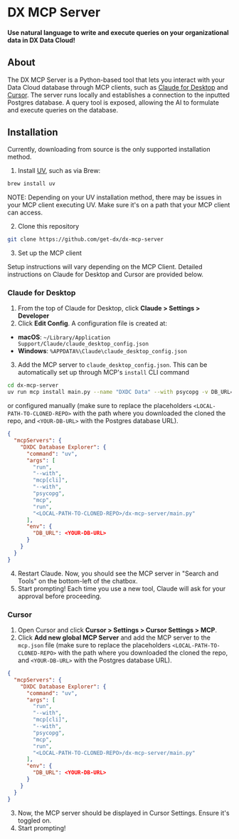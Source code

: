 # DX MCP Server

<h4>Use natural language to write and execute queries on your organizational data in DX Data Cloud!</h4>


## About

The DX MCP Server is a Python-based tool that lets you interact with your Data Cloud database through MCP clients, such as [Claude for Desktop](https://claude.ai/download) and [Cursor](https://www.cursor.com/). The server runs locally and establishes a connection to the inputted Postgres database. A query tool is exposed, allowing the AI to formulate and execute queries on the database.


## Installation

Currently, downloading from source is the only supported installation method. 

1. Install [UV](https://docs.astral.sh/uv/getting-started/installation/), such as via Brew:

```bash
brew install uv
```

NOTE: Depending on your UV installation method, there may be issues in your MCP client executing UV. Make sure it's on a path that your MCP client can access.

2. Clone this repository

```bash
git clone https://github.com/get-dx/dx-mcp-server
```

3. Set up the MCP client

Setup instructions will vary depending on the MCP Client. Detailed instructions on Claude for Desktop and Cursor are provided below.

### Claude for Desktop

1. From the top of Claude for Desktop, click **Claude > Settings > Developer**
2. Click **Edit Config**. A configuration file is created at:

- **macOS**: `~/Library/Application Support/Claude/claude_desktop_config.json`
- **Windows**: `%APPDATA%\Claude\claude_desktop_config.json`

3. Add the MCP server to `claude_desktop_config.json`. This can be automatically set up through MCP's `install` CLI command

```bash
cd dx-mcp-server
uv run mcp install main.py --name "DXDC Data" --with psycopg -v DB_URL=YOUR-DB-URL
```

or configured manually (make sure to replace the placeholders `<LOCAL-PATH-TO-CLONED-REPO>` with the path where you downloaded the cloned the repo, and `<YOUR-DB-URL>` with the Postgres database URL).


```json
{
  "mcpServers": {
    "DXDC Database Explorer": {
      "command": "uv",
      "args": [
        "run",
        "--with",
        "mcp[cli]",
        "--with",
        "psycopg",
        "mcp",
        "run",
        "<LOCAL-PATH-TO-CLONED-REPO>/dx-mcp-server/main.py"
      ],
      "env": {
        "DB_URL": <YOUR-DB-URL>
      }
    }
  }
}
```

4. Restart Claude. Now, you should see the MCP server in "Search and Tools" on the bottom-left of the chatbox.
5. Start prompting! Each time you use a new tool, Claude will ask for your approval before proceeding.


### Cursor

1. Open Cursor and click **Cursor > Settings > Cursor Settings > MCP**.
2. Click **Add new global MCP Server** and add the MCP server to the `mcp.json` file (make sure to replace the placeholders `<LOCAL-PATH-TO-CLONED-REPO>` with the path where you downloaded the cloned the repo, and `<YOUR-DB-URL>` with the Postgres database URL).

```json
{
  "mcpServers": {
    "DXDC Database Explorer": {
      "command": "uv",
      "args": [
        "run",
        "--with",
        "mcp[cli]",
        "--with",
        "psycopg",
        "mcp",
        "run",
        "<LOCAL-PATH-TO-CLONED-REPO>/dx-mcp-server/main.py"
      ],
      "env": {
        "DB_URL": <YOUR-DB-URL>
      }
    }
  }
}
```

3. Now, the MCP server should be displayed in Cursor Settings. Ensure it's toggled on. 
4. Start prompting!
